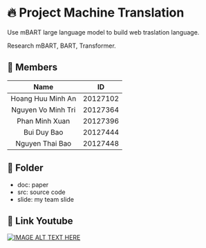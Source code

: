 # 🔥 Project Machine Translation

<p>Use mBART large language model to build web traslation language.</p>

Research mBART, BART, Transformer.

## 🤝 Members
|Name               |ID       |
|:-----------------:|:-------:|
|Hoang Huu Minh An  | 20127102|
|Nguyen Vo Minh Tri | 20127364|
|Phan Minh Xuan     | 20127396|
|Bui Duy Bao        | 20127444|
|Nguyen Thai Bao    | 20127448|

## 📁 Folder
- doc: paper
- src: source code
- slide: my team slide

## 🔗 Link Youtube
[![IMAGE ALT TEXT HERE](https://img.youtube.com/vi/IOQuqDRvsbI/0.jpg)](https://www.youtube.com/watch?v=IOQuqDRvsbI)
 